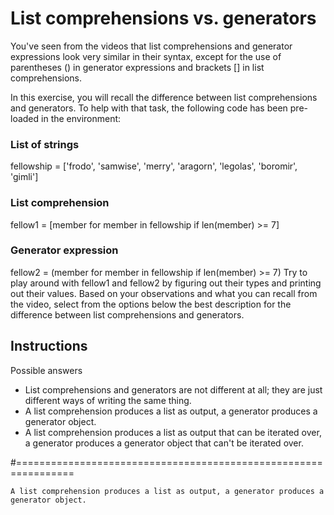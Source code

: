 # List comprehensions vs. generators
You've seen from the videos that list comprehensions and generator expressions look very similar in their syntax, except for the use of parentheses () in generator expressions and brackets [] in list comprehensions.

In this exercise, you will recall the difference between list comprehensions and generators. To help with that task, the following code has been pre-loaded in the environment:

### List of strings
fellowship = ['frodo', 'samwise', 'merry', 'aragorn', 'legolas', 'boromir', 'gimli']

### List comprehension
fellow1 = [member for member in fellowship if len(member) >= 7]

### Generator expression
fellow2 = (member for member in fellowship if len(member) >= 7)
Try to play around with fellow1 and fellow2 by figuring out their types and printing out their values. Based on your observations and what you can recall from the video, select from the options below the best description for the difference between list comprehensions and generators.

## Instructions

Possible answers


* List comprehensions and generators are not different at all; they are just different ways of writing the same thing.
* A list comprehension produces a list as output, a generator produces a generator object.
* A list comprehension produces a list as output that can be iterated over, a generator produces a generator object that can't be iterated over.

#================================================================

`A list comprehension produces a list as output, a generator produces a generator object.`